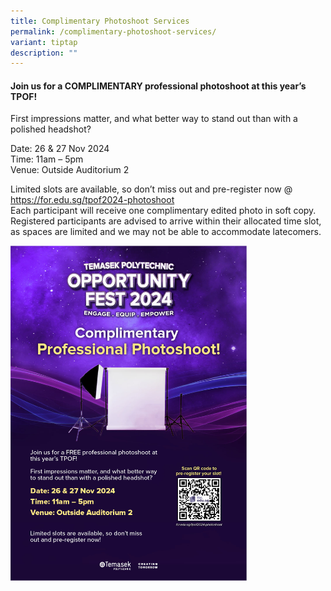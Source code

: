 ```yaml
---
title: Complimentary Photoshoot Services
permalink: /complimentary-photoshoot-services/
variant: tiptap
description: ""
---
```

<h4><strong>Join us for a COMPLIMENTARY professional photoshoot at this year’s TPOF!</strong></h4>
<p>First impressions matter, and what better way to stand out than with a
polished headshot?</p>
<p>Date: 26 &amp; 27 Nov 2024
<br>Time: 11am – 5pm
<br>Venue: Outside Auditorium 2</p>
<p>Limited slots are available, so don’t miss out and pre-register now @
<a href="https://for.edu.sg/tpof2024-photoshoot" rel="noopener noreferrer nofollow" target="_blank">https://for.edu.sg/tpof2024-photoshoot</a>
<br>Each participant will receive one complimentary edited photo in soft copy.
<br>Registered participants are advised to arrive within their allocated time
slot, as spaces are limited and we may not be able to accommodate latecomers.</p>
<p></p>
<div class="isomer-image-wrapper">
<img style="width: 75%;" height="auto" width="100%" alt="" src="/images/2024/A2_poster.jpg">
</div>
<p></p>